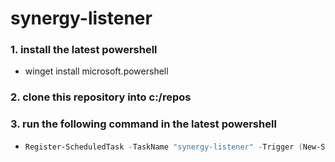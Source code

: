 # synergy-listener

### 1. install the latest powershell

- winget install microsoft.powershell

### 2. clone this repository into c:/repos

### 3. run the following command in the latest powershell

- ```powershell
  Register-ScheduledTask -TaskName "synergy-listener" -Trigger (New-ScheduledTaskTrigger -AtLogon) -Action (New-ScheduledTaskAction -Execute "pwsh" -Argument "-WindowStyle Hidden -Command `"& c:/repos/synergy-listener/synergy-listener.ps1`"") -RunLevel Highest -Force;
  ```
